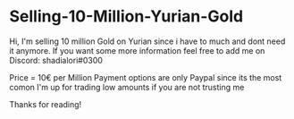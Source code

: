 # Selling-10-Million-Yurian-Gold
Hi, I'm selling 10 million Gold on Yurian since i have to much and dont need it anymore. 
If you want some more information feel free to add me on Discord: shadialori#0300

Price = 10€ per Million
Payment options are only Paypal since its the most comon
I'm up for trading low amounts if you are not trusting me

Thanks for reading!
